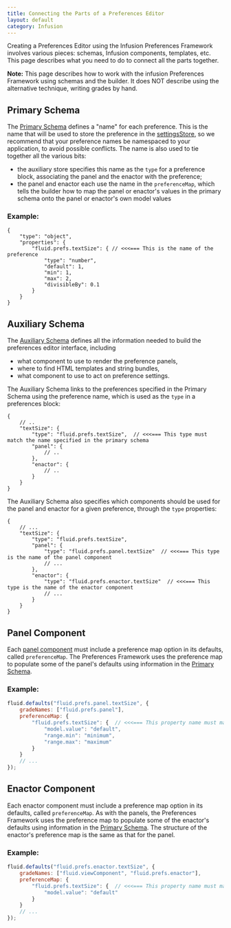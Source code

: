 ```yaml
---
title: Connecting the Parts of a Preferences Editor
layout: default
category: Infusion
---
```


Creating a Preferences Editor using the Infusion Preferences Framework involves various pieces: schemas, Infusion
components, templates, etc. This page describes what you need to do to connect all the parts together.

<div class="infusion-docs-note">
    <strong>Note:</strong> This page describes how to work with the infusion Preferences Framework using schemas and the
    builder. It does NOT describe using the alternative technique, writing grades by hand.
</div>

## Primary Schema

The [Primary Schema](PrimarySchemaForPreferencesFramework.md) defines a "name" for each preference.
This is the name that will be used to store the preference in the [settingsStore](SettingsStore.md),
so we recommend that your preference names be namespaced to your application,
to avoid possible conflicts. The name is also used to tie together all the various bits:

* the auxiliary store specifies this name as the `type` for a preference block, associating the panel and the enactor
  with the preference;
* the panel and enactor each use the name in the `preferenceMap`, which tells the builder how to map the panel or
  enactor's values in the primary schema onto the panel or enactor's own model values

### Example:

```json5
{
    "type": "object",
    "properties": {
        "fluid.prefs.textSize": { // <<<=== This is the name of the preference
            "type": "number",
            "default": 1,
            "min": 1,
            "max": 2,
            "divisibleBy": 0.1
        }
    }
}
```

## Auxiliary Schema

The [Auxiliary Schema](AuxiliarySchemaForPreferencesFramework.md) defines all the information needed to build the
preferences editor interface, including

* what component to use to render the preference panels,
* where to find HTML templates and string bundles,
* what component to use to act on preference settings.

The Auxiliary Schema links to the preferences specified in the Primary Schema using the preference name, which is used
as the `type` in a preferences block:

```json5
{
    // ..
    "textSize": {
        "type": "fluid.prefs.textSize",  // <<<=== This type must match the name specified in the primary schema
        "panel": {
            // ..
        },
        "enactor": {
            // ..
        }
    }
}
```

The Auxiliary Schema also specifies which components should be used for the panel and enactor for a given preference,
through the `type` properties:

```json5
{
    // ...
    "textSize": {
        "type": "fluid.prefs.textSize",
        "panel": {
            "type": "fluid.prefs.panel.textSize"  // <<<=== This type is the name of the panel component
            // ...
        },
        "enactor": {
            "type": "fluid.prefs.enactor.textSize"  // <<<=== This type is the name of the enactor component
            // ...
        }
    }
}
```

## Panel Component

Each [panel component](Panels.md) must include a preference map option in its defaults, called `preferenceMap`. The
Preferences Framework uses the preference map to populate some of the panel's defaults using information in the
[Primary Schema](PrimarySchemaForPreferencesFramework.md).

### Example:

```javascript
fluid.defaults("fluid.prefs.panel.textSize", {
    gradeNames: ["fluid.prefs.panel"],
    preferenceMap: {
        "fluid.prefs.textSize": {  // <<<=== This property name must match the name specified in the primary schema
            "model.value": "default",
            "range.min": "minimum",
            "range.max": "maximum"
        }
    }
    // ...
});
```

## Enactor Component

Each enactor component must include a preference map option in its defaults, called `preferenceMap`. As with the panels,
the Preferences Framework uses the preference map to populate some of the enactor's defaults using information in the
[Primary Schema](PrimarySchemaForPreferencesFramework.md). The structure of the enactor's preference map is the same as
that for the panel.

### Example:

```javascript
fluid.defaults("fluid.prefs.enactor.textSize", {
    gradeNames: ["fluid.viewComponent", "fluid.prefs.enactor"],
    preferenceMap: {
        "fluid.prefs.textSize": {  // <<<=== This property name must match the name specified in the primary schema
            "model.value": "default"
        }
    }
    // ...
});
```

